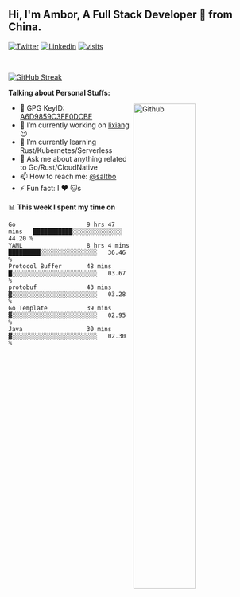 ## Hi, I'm Ambor, A Full Stack Developer 🚀 from China.

[![Twitter](https://img.shields.io/badge/-saltbo-1ca0f1?style=flat&logo=twitter&logoColor=white)](https://twitter.com/rdsaltbo)
[![Linkedin](https://img.shields.io/badge/-saltbo-blue?style=flat&logo=Linkedin&logoColor=white)](https://www.linkedin.com/in/saltbo/)
[![visits](https://visitor.vercel.app/page/saltbo?color=light-green)](https://github.com/saltbo/)

&nbsp;  

[![GitHub Streak](http://github-readme-streak-stats.herokuapp.com?user=saltbo&hide_border=true&date_format=M%20j%5B%2C%20Y%5D)](https://git.io/streak-stats)

**Talking about Personal Stuffs:**
<!-- Any image aligned to the right. Beware the width  -->
<img width="50%" align="right" alt="Github" src="https://raw.githubusercontent.com/saltbo/saltbo/master/images/git-header.svg" />

- 🤘 GPG KeyID: [A6D9859C3FE0DCBE](https://saltbo.cn/pgp_keys.asc)
- 🔭 I’m currently working on [lixiang](https://www.lixiang.com/) :wink:
- 🌱 I’m currently learning Rust/Kubernetes/Serverless
- 💬 Ask me about anything related to Go/Rust/CloudNative
- 📫 How to reach me: [@saltbo](https://t.me/saltbo)
- ⚡ Fun fact: I :heart: :cat:s


📊 **This week I spent my time on**
<!--START_SECTION:waka-->

```text
Go                    9 hrs 47 mins   ███████████░░░░░░░░░░░░░░   44.20 %
YAML                  8 hrs 4 mins    █████████░░░░░░░░░░░░░░░░   36.46 %
Protocol Buffer       48 mins         █░░░░░░░░░░░░░░░░░░░░░░░░   03.67 %
protobuf              43 mins         ▓░░░░░░░░░░░░░░░░░░░░░░░░   03.28 %
Go Template           39 mins         ▓░░░░░░░░░░░░░░░░░░░░░░░░   02.95 %
Java                  30 mins         ▓░░░░░░░░░░░░░░░░░░░░░░░░   02.30 %
```

<!--END_SECTION:waka-->
